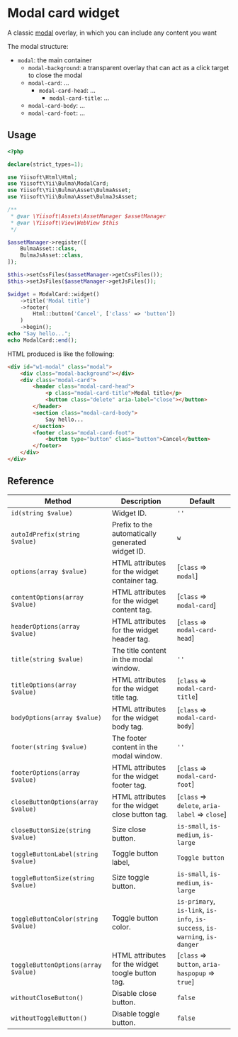 # Modal card widget

A classic [modal](https://bulma.io/documentation/components/modal/) overlay, in which you can include any content you want

The modal structure:
- `modal`: the main container
    - `modal-background`: a transparent overlay that can act as a click target to close the modal
    - `modal-card`: ...
        - `modal-card-head`: ...
            - `modal-card-title`: ...
    - `modal-card-body`: ...
    - `modal-card-foot`: ...

## Usage

```php
<?php

declare(strict_types=1);

use Yiisoft\Html\Html;
use Yiisoft\Yii\Bulma\ModalCard;
use Yiisoft\Yii\Bulma\Asset\BulmaAsset;
use Yiisoft\Yii\Bulma\Asset\BulmaJsAsset;

/**
 * @var \Yiisoft\Assets\AssetManager $assetManager
 * @var \Yiisoft\View\WebView $this
 */

$assetManager->register([
    BulmaAsset::class,
    BulmaJsAsset::class,
]);

$this->setCssFiles($assetManager->getCssFiles());
$this->setJsFiles($assetManager->getJsFiles());

$widget = ModalCard::widget()
    ->title('Modal title')
    ->footer(
        Html::button('Cancel', ['class' => 'button'])
    )
    ->begin();
echo "Say hello...";
echo ModalCard::end();
```

HTML produced is like the following:
```html
<div id="w1-modal" class="modal">
    <div class="modal-background"></div>
    <div class="modal-card">
        <header class="modal-card-head">
            <p class="modal-card-title">Modal title</p>
            <button class="delete" aria-label="close"></button>
        </header>
        <section class="modal-card-body">
            Say hello...
        </section>
        <footer class="modal-card-foot">
            <button type="button" class="button">Cancel</button>
        </footer>
    </div>
</div>
```

## Reference

Method | Description | Default
-------|-------------|---------
`id(string $value)` | Widget ID. | `''`
`autoIdPrefix(string $value)` | Prefix to the automatically generated widget ID. | `w`
`options(array $value)` | HTML attributes for the widget container tag. | [`class` => `modal`]
`contentOptions(array $value)` | HTML attributes for the widget content tag. | [`class` => `modal-card`]
`headerOptions(array $value)` | HTML attributes for the widget header tag. | [`class` => `modal-card-head`]
`title(string $value)` | The title content in the modal window. | `''`
`titleOptions(array $value)` | HTML attributes for the widget title tag. | [`class` => `modal-card-title`]
`bodyOptions(array $value)` | HTML attributes for the widget body tag.| [`class` => `modal-card-body`]
`footer(string $value)` | The footer content in the modal window. | `''`
`footerOptions(array $value)` | HTML attributes for the widget footer tag. | [`class` => `modal-card-foot`]
`closeButtonOptions(array $value)` | HTML attributes for the widget close button tag. | [`class` => `delete`, `aria-label` => `close`]
`closeButtonSize(string $value)` | Size close button. | `is-small`, `is-medium`, `is-large`
`toggleButtonLabel(string $value)` | Toggle button label, | `Toggle button`
`toggleButtonSize(string $value)` | Size toggle button. | `is-small`, `is-medium`, `is-large`
`toggleButtonColor(string $value)` | Toggle button color. | `is-primary`, `is-link`, `is-info`, `is-success`, `is-warning`, `is-danger`
`toggleButtonOptions(array $value)` |  HTML attributes for the widget toogle button tag. | [`class` => `button`, `aria-haspopup` => `true`]
`withoutCloseButton()` | Disable close button. | `false`
`withoutToggleButton()` | Disable toggle button. | `false`

